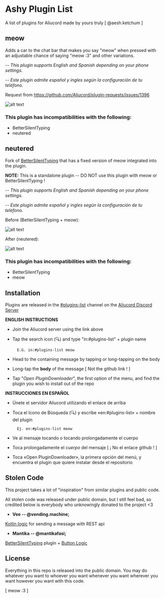 # Ashy Plugin List
A list of plugins for Aliucord made by yours truly [ @aesh.ketchum ]

## meow
Adds a car to the chat bar that makes you say "meow" when pressed with an adjustable chance of saying "meow :3" and other variations.

-- *This plugin supports English and Spanish depending on your phone settings.*

-- *Este plugin admite español y ingles según la configuración de tu teléfono.*

Request from https://github.com/Aliucord/plugin-requests/issues/1396

![alt text](https://i.imgur.com/bHAYJCI.png)

### This plugin has incompatibilities with the following:
- BetterSilentTyping
- neutered

## neutered
Fork of [BetterSilentTyping](https://github.com/mantikafasi/AliucordPlugins/tree/main/BetterSilentTyping) that has a fixed version of meow integrated into the plugin.

**NOTE:** This is a standalone plugin -- DO NOT use this plugin with meow or BetterSilentTyping !

-- *This plugin supports English and Spanish depending on your phone settings.*

-- *Este plugin admite español y ingles según la configuración de tu teléfono.*

Before (BetterSilentTyping + meow):

![alt text](https://i.imgur.com/eB6PwQA.png)

After (neutered):

![alt text](https://i.imgur.com/jMykywW.png)

### This plugin has incompatibilities with the following:
- BetterSilentTyping
- meow

## Installation
Plugins are released in the [#plugins-list](https://canary.discord.com/channels/811255666990907402/811275162715553823) channel on the [Aliucord Discord Server](https://aliucord.com/links/discord)

**ENGLISH INSTRUCTIONS**

- Join the Aliucord server using the link above
- Tap the search icon (🔍) and type "in:#plugins-list" + plugin name

        E.G. in:#plugins-list meow
- Head to the containing message by tapping or long-tapping on the body
- Long-tap the **body** of the message [ Not the github link ! ]
- Tap "*Open PluginDownloader*", the first option of the menu, and find the plugin you wish to install out of the repo

**INSTRUCCIONES EN ESPAÑOL**

- Únete el servidor Aliucord utilizando el enlace de arriba
- Toca el Icono de Búsqueda (🔍) y escribe «en:#plugins-list» + nombre del plugin

        Ej. en:#plugins-list meow
- Ve al mensaje tocando o tocando prolongadamente el cuerpo
- Toca prolongadamente el *cuerpo* del mensaje [ ¡ No el enlace github ! ]
- Toca «Open PluginDownloader», la primera opción del menú, y encuentra el plugin que quiere instalar desde el repositorio

## Stolen Code
This project takes a lot of "inspiration" from similar plugins and public code.

All stolen code was released under public domain, but I still feel bad, so credited below is everybody who unknowingly donated to the project \<3

+ **Vee -- @vending.machine;**

[Kotlin logic](https://canary.discord.com/channels/811255666990907402/881994872289116170/881996237426004028) for sending a message with REST api

+ **Mantika -- @mantikafasi;**

[BetterSilentTyping](https://github.com/mantikafasi/AliucordPlugins/tree/main/BetterSilentTyping) plugin + [Button Logic]()

## License
Everything in this repo is released into the public domain. You may do whatever you want to whoever you want whenever you want wherever you want however you want with this code.

[ meow :3 ]